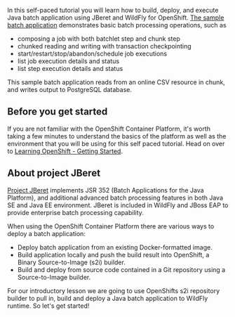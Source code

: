 In this self-paced tutorial you will learn how to build, deploy, and execute Java batch application
 using JBeret and WildFly for OpenShift. 
 [The sample batch application](https://github.com/jberet/intro-jberet)
 demonstrates basic batch processing operations, such as
  
 * composing a job with both batchlet step and chunk step
 * chunked reading and writing with transaction checkpointing
 * start/restart/stop/abandon/schedule job executions
 * list job execution details and status
 * list step execution details and status
 
 This sample batch application reads from an online CSV resource in chunk, and writes
 output to PostgreSQL database.

## Before you get started

If you are not familiar with the OpenShift Container Platform, it's worth taking a few minutes to understand the basics of the platform as well as the environment that you will be using for this self paced tutorial.  Head on over to [Learning OpenShift - Getting Started](https://learn.openshift.com/introduction/getting-started/).

## About project JBeret

[Project JBeret](https://github.com/jberet/jsr352) implements
JSR 352 (Batch Applications for the Java Platform), and additional
advanced batch processing features in both Java SE and Java EE
environment. JBeret is included in WildFly and JBoss EAP to provide
enterprise batch processing capability.

When using the OpenShift Container Platform there are various ways to deploy a batch application:

* Deploy batch application from an existing Docker-formatted image.
* Build application locally and push the build result into OpenShift, a Binary Source-to-Image (s2i) builder.
* Build and deploy from source code contained in a Git repository using a Source-to-Image builder.

For our introductory lesson we are going to use OpenShifts s2i repository builder to pull in, build and deploy a Java batch application to WildFly runtime. So let's get started!
